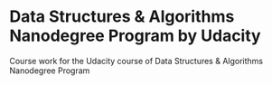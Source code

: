 # Data Structures & Algorithms Nanodegree Program by Udacity
Course work for the Udacity course of Data Structures &amp; Algorithms Nanodegree Program

